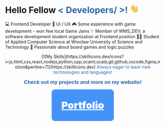 <h1> Hello Fellow <span style="color: #2f65ab">< Developers/ ><span>! <img src = "https://raw.githubusercontent.com/Kapixar/kapixar/refs/heads/main/readmeAssets/wave.gif" width = 30px> </h1>
<p align='center'>
</p>

💻 Frontend Developer
🌌 UI / UX
🎮 Some experience with game development - won few local Game Jams
✨ Member of WMS_DEV, a software development student organization at Frontend position
👨‍🎓 Student of Applied Computer Science at Wrocław University of Science and Technology
🎲 Passionate about board games and logic puzzles

<p align="center">
[![My Skills](https://skillicons.dev/icons?i=js,html,css,react,nodejs,python,cpp,ocaml,scala,git,github,vscode,figma,notion&perline=7)](https://skillicons.dev)
<span style="color: #2f65ab; width: 100%; text-align: center">
Always eager to leanr new technologies and languages!
</span>
<h3 style="color: #2f65ab; width: 100%; text-align: center; margin: 0;">
	Check out my projects and more on my website!
</h3>
</p>



<a style="display: block; background: #4493f8; color: white; padding: 1em; border-radius: 10px; font-weight: 900; font-size: 2rem; margin: auto; width: min-content;" href="https://kapixar.github.io/kapixar/" target="_blank">Portfolio</a>
